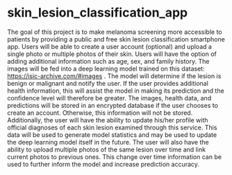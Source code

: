# skin_lesion_classification_app
The goal of this project is to make melanoma screening more accessible to patients by providing a public and free skin lesion classification smartphone app. Users will be able to create a user account (optional) and upload a single photo or multiple photos of their skin. Users will have the option of adding additional information such as age, sex, and family history. The images will be fed into a deep learning model trained on this dataset: https://isic-archive.com/#images . The model will determine if the lesion is benign or malignant and notify the user. If the user provides additional health information, this will assist the model in making its prediction and the confidence level will therefore be greater. The images, health data, and predictions will be stored in an encrypted database if the user chooses to create an account. Otherwise, this information will not be stored. Additionally, the user will have the ability to update his/her profile with official diagnoses of each skin lesion examined through this service. This data will be used to generate model statistics and may be used to update the deep learning model itself in the future. The user will also have the ability to upload multiple photos of the same lesion over time and link current photos to previous ones. This change over time information can be used to further inform the model and increase prediction accuracy.

